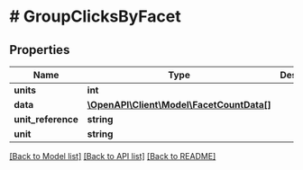 # # GroupClicksByFacet

## Properties

Name | Type | Description | Notes
------------ | ------------- | ------------- | -------------
**units** | **int** |  | [optional]
**data** | [**\OpenAPI\Client\Model\FacetCountData[]**](FacetCountData.md) |  | [optional]
**unit_reference** | **string** |  | [optional]
**unit** | **string** |  | [optional]

[[Back to Model list]](../../README.md#models) [[Back to API list]](../../README.md#endpoints) [[Back to README]](../../README.md)
